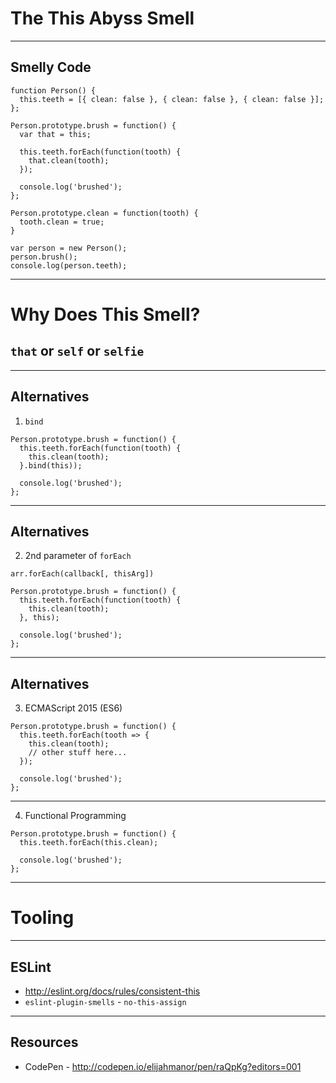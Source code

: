 # The This Abyss Smell
<!-- .slide: data-state="statusLint statusLint--easy statusRule statusRule--none statusSkill statusSkill--junior" -->

------

## Smelly Code
<!-- .slide: data-title="The This Abyss" data-state="title statusLint statusLint--easy statusRule statusRule--none statusSkill statusSkill--junior" data-background="#222" -->

```
function Person() {
  this.teeth = [{ clean: false }, { clean: false }, { clean: false }];
};

Person.prototype.brush = function() {
  var that = this;

  this.teeth.forEach(function(tooth) {
    that.clean(tooth);
  });

  console.log('brushed');
};

Person.prototype.clean = function(tooth) {
  tooth.clean = true;
}

var person = new Person();
person.brush();
console.log(person.teeth);
```

------

# Why Does This Smell?
<!-- .slide: data-title="The This Abyss" data-state="title statusLint statusLint--easy statusRule statusRule--none statusSkill statusSkill--junior" data-background="#222" -->

## <!-- .element class="fragment" --> `that` or `self` or `selfie`

------

## Alternatives
<!-- .slide: data-title="The This Abyss" data-state="title statusLint statusLint--easy statusRule statusRule--none statusSkill statusSkill--mid statusSkill--change" data-background="#222" -->

1) `bind`

```
Person.prototype.brush = function() {
  this.teeth.forEach(function(tooth) {
    this.clean(tooth);
  }.bind(this));

  console.log('brushed');
};
```

------

## Alternatives
<!-- .slide: data-title="The This Abyss" data-state="title statusLint statusLint--easy statusRule statusRule--none statusSkill statusSkill--mid" data-background="#222" -->

2) 2nd parameter of `forEach`

```
arr.forEach(callback[, thisArg])
```

```
Person.prototype.brush = function() {
  this.teeth.forEach(function(tooth) {
    this.clean(tooth);
  }, this);

  console.log('brushed');
};
```

------

## Alternatives
<!-- .slide: data-title="The This Abyss" data-state="title statusLint statusLint--easy statusRule statusRule--none statusSkill statusSkill--senior statusSkill--change" data-background="#222" -->

3) ECMAScript 2015 (ES6)

```
Person.prototype.brush = function() {
  this.teeth.forEach(tooth => {
    this.clean(tooth);
    // other stuff here...
  });

  console.log('brushed');
};
```

------

4) Functional Programming
<!-- .slide: data-title="The This Abyss" data-state="title statusLint statusLint--easy statusRule statusRule--none statusSkill statusSkill--senior" data-background="#222" -->

```
Person.prototype.brush = function() {
  this.teeth.forEach(this.clean);

  console.log('brushed');
};
```

------

# Tooling
<!-- .slide: data-title="The This Abyss" data-state="title statusLint statusLint--easy statusRule statusRule--none statusSkill statusSkill--senior" data-background="#222" -->

------

## ESLint
<!-- .slide: data-title="The This Abyss" data-state="title statusLint statusLint--easy statusRule statusRule--custom statusRule--change statusSkill statusSkill--senior" data-background="#222" -->

* http://eslint.org/docs/rules/consistent-this
* `eslint-plugin-smells` - `no-this-assign`

------

## Resources
<!-- .slide: data-title="The This Abyss" data-state="title statusLint statusLint--easy statusRule statusRule--custom statusSkill statusSkill--senior" data-background="#222" -->

* CodePen - http://codepen.io/elijahmanor/pen/raQpKg?editors=001
